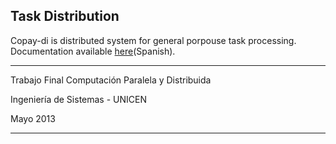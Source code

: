Task Distribution
-----------------

Copay-di is distributed system for general porpouse task processing. Documentation available [here](https://github.com/tinchofm/Copay-di/tree/master/doc)(Spanish).

***

Trabajo Final Computación Paralela y Distribuida

Ingeniería de Sistemas - UNICEN

Mayo 2013

***
